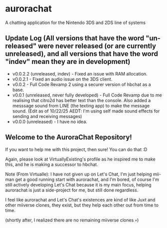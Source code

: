 <h1>aurorachat</h1>
A chatting application for the Nintendo 3DS and 2DS line of systems

<h2>Update Log (All versions that have the word "un-released" were never released (or are currently unreleased), and all versions that have the word "indev" mean they are in development)</h2>
<ul>
<li>v0.0.2.2 (unreleased, indev) - Fixed an issue with RAM allocation.</li>
<li>v0.0.2.1 - Fixed an audio issue on the 3DS client.</li>
<li>v0.0.2 - Full Code Revamp 2 using a securer version of hbchat as a base.</li>
<li>v0.0.1 (unreleased, never fully developed) - Full Code Revamp due to me realising that citro2d has better text than the console. Also added a messsage sound from LINE (the texting app) to make the message sound. (Edit as of 10/22/25 AEDT: I'm using self made sound effects for sending and receiving messages)</li>
<li>v0.0.0 (unreleased) - I have no idea.</li>
</ul>
<h2>Welcome to the AuroraChat Repository!</h2>
<p>If you want to help me with this project, then sure! You can do that :D</p>
<p>Again, please look at VirtuallyExisting's profile as he inspired me to make this, and he is making a successor to hbchat.</p>

Note (From Virtualle): I have not given up on Let's Chat, I'm just helping mii-man get a good running start with aurorachat, and I'm bored, of course I'm still actively developing Let's Chat because it is my main focus, helping aurorachat is just a side-project for me, but still done regardless.

I feel like aurorachat and Let's Chat's existences are kind of like Juxt and other miiverse clones, they exist, but they help each other out from time to time.

(shortly after, I realized there are no remaining miiverse clones 💀)
